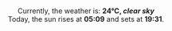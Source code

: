 <p  align="center"><br/>Currently, the weather is: <b> 24°C, <i>clear sky</i></b></br>Today, the sun rises at <b>05:09</b> and sets at <b>19:31</b>.</p>